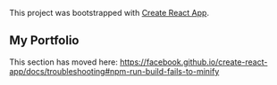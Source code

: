 This project was bootstrapped with [Create React App](https://github.com/facebook/create-react-app).

## My Portfolio



This section has moved here: https://facebook.github.io/create-react-app/docs/troubleshooting#npm-run-build-fails-to-minify
